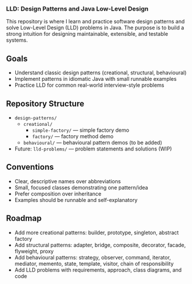 ### LLD: Design Patterns and Java Low-Level Design

This repository is where I learn and practice software design patterns and solve Low-Level Design (LLD) problems in Java. The purpose is to build a strong intuition for designing maintainable, extensible, and testable systems.

## Goals
- Understand classic design patterns (creational, structural, behavioural)
- Implement patterns in idiomatic Java with small runnable examples
- Practice LLD for common real-world interview-style problems

## Repository Structure
- `design-patterns/`
  - `creational/`
    - `simple-factory/` — simple factory demo
    - `factory/` — factory method demo
  - `behavioural/` — behavioural pattern demos (to be added)
- Future: `lld-problems/` — problem statements and solutions (WIP)


## Conventions
- Clear, descriptive names over abbreviations
- Small, focused classes demonstrating one pattern/idea
- Prefer composition over inheritance
- Examples should be runnable and self-explanatory

## Roadmap
- Add more creational patterns: builder, prototype, singleton, abstract factory
- Add structural patterns: adapter, bridge, composite, decorator, facade, flyweight, proxy
- Add behavioural patterns: strategy, observer, command, iterator, mediator, memento, state, template, visitor, chain of responsibility
- Add LLD problems with requirements, approach, class diagrams, and code

